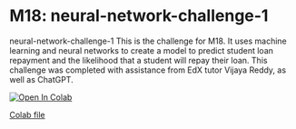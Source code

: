 # M18: neural-network-challenge-1
neural-network-challenge-1
This is the challenge for M18. It uses machine learning and neural networks to create a model to predict student loan repayment and the likelihood that a student will repay their loan. This challenge was completed with assistance from EdX tutor Vijaya Reddy, as well as ChatGPT. 

<a target="_blank" href="https://colab.research.google.com/github/https://colab.research.google.com/drive/1wVpwM3nbo58Sn6MOGFZFbMOxcQBlOhTu?authuser=2">
  <img src="https://colab.research.google.com/assets/colab-badge.svg" alt="Open In Colab"/>
</a>

[Colab file](https://colab.research.google.com/drive/1wVpwM3nbo58Sn6MOGFZFbMOxcQBlOhTu?usp=sharing)
